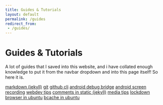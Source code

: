 ```yaml
---
title: Guides & Tutorials
layout: default
permalink: /guides
redirect_from:
 - /guides/
---
```


# Guides & Tutorials

A lot of guides that I saved into this website, and i have collated enough knowledge to put it from the navbar dropdown and into this page itself! So here it is.

<div class="container" id="poly-itp-days">
    <div class="row row-cols-2">
        <a class="col btn btn-outline-dark" href="/guides/markdown">markdown (jekyll)</a>
        <a class="col btn btn-outline-dark" href="/guides/git">git</a>
        <a class="col btn btn-outline-dark" href="/guides/github-cli">github cli</a>
        <a class="col btn btn-outline-dark" href="/guides/android-debug-bridge">android debug bridge</a>
        <a class="col btn btn-outline-dark" href="/guides/screen-recording">android screen recording</a>
        <a class="col btn btn-outline-dark" href="/guides/webdev-tips">webdev tips</a>
        <a class="col btn btn-outline-dark" href="/guides/comments-in-static">comments in static (jekyll)</a>
        <a class="col btn btn-outline-dark" href="/guides/"></a>
        <a class="col btn btn-outline-dark" href="/guides/media-tips">media tips</a>
        <a class="col btn btn-outline-dark" href="/guides/ldb-in-ubuntu">lockdown browser in ubuntu</a>
        <a class="col btn btn-outline-dark" href="/guides/bcache-ubuntu">bcache in ubuntu</a>
    </div>
</div>
